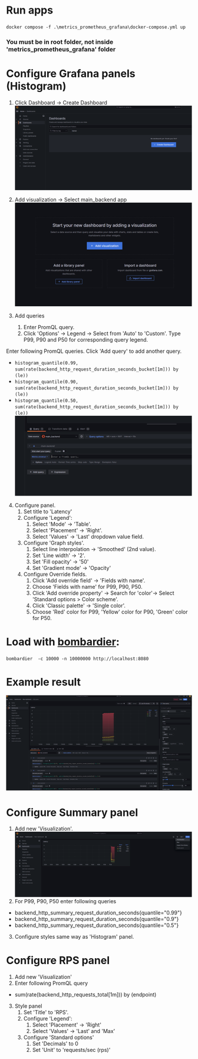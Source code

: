# Run apps
`docker compose -f .\metrics_prometheus_grafana\docker-compose.yml up`
### You must be in root folder, not inside 'metrics_prometheus_grafana' folder

# Configure Grafana panels (Histogram)

1. Click Dashboard -> Create Dashboard
![alt text](img/image-2.png)

2. Add visualization -> Select main_backend app
![alt text](img/image-3.png)

3. Add queries
    1. Enter PromQL query.
    2. Click 'Options' -> Legend -> Select from 'Auto' to 'Custom'. Type P99, P90 and P50 for corresponding query legend.

Enter following PromQL queries. Click 'Add query' to add another query.
- `histogram_quantile(0.99, sum(rate(backend_http_request_duration_seconds_bucket[1m])) by (le))`
- `histogram_quantile(0.90, sum(rate(backend_http_request_duration_seconds_bucket[1m])) by (le))`
- `histogram_quantile(0.50, sum(rate(backend_http_request_duration_seconds_bucket[1m])) by (le))`
![alt text](img/image-5.png)

4. Configure panel.
    1. Set title to 'Latency'
    2. Configure 'Legend':
        1. Select 'Mode' -> 'Table'.
        2. Select 'Placement' -> 'Right'.
        3. Select 'Values' -> 'Last' dropdown value field.
    3. Configure 'Graph styles'.
        1. Select line interpolation -> 'Smoothed' (2nd value).
        2. Set 'Line width' -> '2'.
        3. Set 'Fill opacity' -> '50'
        4. Set 'Gradient mode' -> 'Opacity'
    4. Configure Override fields.
        1. Click 'Add override field' -> 'Fields with name'.
        2. Choose 'Fields with name' for P99, P90, P50.
        3. Click 'Add override property' -> Search for 'color'-> Select 'Standard options > Color scheme'.
        4. Click 'Classic palette' -> 'Single color'.
        5. Choose 'Red' color for P99, 'Yellow' color for P90, 'Green' color for P50.


# Load with [bombardier](https://github.com/codesenberg/bombardier):
`bombardier  -c 10000 -n 10000000 http://localhost:8080`

# Example result
![alt text](img/image-6.png)

# Configure Summary panel
1. Add new 'Visualization'.
![alt text](img/image-8.png)
2. For P99, P90, P50 enter following queries
- backend_http_summary_request_duration_seconds{quantile="0.99"}
- backend_http_summary_request_duration_seconds{quantile="0.9"}
- backend_http_summary_request_duration_seconds{quantile="0.5"}
3. Configure styles same way as 'Histogram' panel.

# Configure RPS panel
1. Add new 'Visualization'
2. Enter following PromQL query
- sum(rate(backend_http_requests_total[1m])) by (endpoint)
3. Style panel
    1. Set 'Title' to 'RPS'.
    2. Configure 'Legend':
        1. Select 'Placement' -> 'Right'
        2. Select 'Values' -> 'Last' and 'Max'
    3. Configure 'Standard options'
        1. Set 'Decimals' to 0
        2. Set 'Unit' to 'requests/sec (rps)'